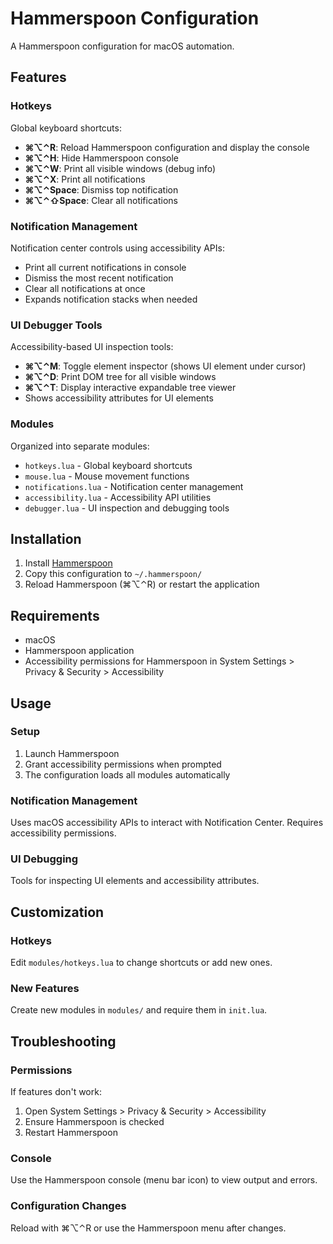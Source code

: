# Hammerspoon Configuration

A Hammerspoon configuration for macOS automation.

## Features

### Hotkeys
Global keyboard shortcuts:

- **⌘⌥⌃R**: Reload Hammerspoon configuration and display the console
- **⌘⌥⌃H**: Hide Hammerspoon console
- **⌘⌥⌃W**: Print all visible windows (debug info)
- **⌘⌥⌃X**: Print all notifications
- **⌘⌥⌃Space**: Dismiss top notification
- **⌘⌥⌃⇧Space**: Clear all notifications

### Notification Management
Notification center controls using accessibility APIs:

- Print all current notifications in console
- Dismiss the most recent notification
- Clear all notifications at once
- Expands notification stacks when needed

### UI Debugger Tools
Accessibility-based UI inspection tools:

- **⌘⌥⌃M**: Toggle element inspector (shows UI element under cursor)
- **⌘⌥⌃D**: Print DOM tree for all visible windows
- **⌘⌥⌃T**: Display interactive expandable tree viewer
- Shows accessibility attributes for UI elements

### Modules
Organized into separate modules:

- `hotkeys.lua` - Global keyboard shortcuts
- `mouse.lua` - Mouse movement functions
- `notifications.lua` - Notification center management
- `accessibility.lua` - Accessibility API utilities
- `debugger.lua` - UI inspection and debugging tools

## Installation

1. Install [Hammerspoon](https://www.hammerspoon.org/)
2. Copy this configuration to `~/.hammerspoon/`
3. Reload Hammerspoon (⌘⌥⌃R) or restart the application

## Requirements

- macOS
- Hammerspoon application
- Accessibility permissions for Hammerspoon in System Settings > Privacy & Security > Accessibility

## Usage

### Setup
1. Launch Hammerspoon
2. Grant accessibility permissions when prompted
3. The configuration loads all modules automatically

### Notification Management
Uses macOS accessibility APIs to interact with Notification Center. Requires accessibility permissions.

### UI Debugging
Tools for inspecting UI elements and accessibility attributes.

## Customization

### Hotkeys
Edit `modules/hotkeys.lua` to change shortcuts or add new ones.

### New Features
Create new modules in `modules/` and require them in `init.lua`.

## Troubleshooting

### Permissions
If features don't work:
1. Open System Settings > Privacy & Security > Accessibility
2. Ensure Hammerspoon is checked
3. Restart Hammerspoon

### Console
Use the Hammerspoon console (menu bar icon) to view output and errors.

### Configuration Changes
Reload with ⌘⌥⌃R or use the Hammerspoon menu after changes.
